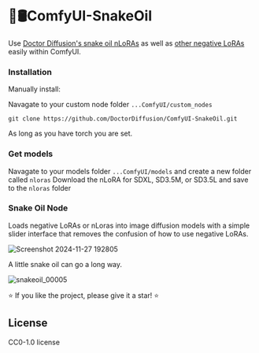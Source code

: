 # 🐍🛢️ComfyUI-SnakeOil
Use [Doctor Diffusion's snake oil nLoRAs](https://civitai.com/models/987843) as well as [other negative LoRAs](https://civitai.com/models/186617/doctor-diffusions-negative-xl-lora) easily within ComfyUI.

### Installation
Manually install:

Navagate to your custom node folder `...ComfyUI/custom_nodes`
```
git clone https://github.com/DoctorDiffusion/ComfyUI-SnakeOil.git
```
As long as you have torch you are set.
### Get models
Navagate to your models folder `...ComfyUI/models` and create a new folder called `nloras`
Download the nLoRA for SDXL, SD3.5M, or SD3.5L and save to the `nloras` folder

### Snake Oil Node
Loads negative LoRAs or nLoras into image diffusion models with a simple slider interface that removes the confusion of how to use negative LoRAs.

![Screenshot 2024-11-27 192805](https://github.com/user-attachments/assets/8ca2309e-0b2f-4bce-925f-d7b80c5b986a)

A little snake oil can go a long way.

![snakeoil_00005](https://github.com/user-attachments/assets/3f0ab186-4477-4589-8cf1-8c86b8af29d0)

⭐ If you like the project, please give it a star! ⭐

## License
CC0-1.0 license
